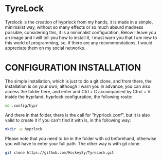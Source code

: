 # TyreLock

Tyrelock is the creation of hyprlock from my hands, it is made in a simple, minimalist way, without so many effects or so much absurd madness possible, considering this, it is a minimalist configuration, Below I leave you an image and I will tell you how to install it, I must warn you that I am new to this world of programming, so, if there are any recommendations, I would appreciate them on my social networks.

# CONFIGURATION INSTALLATION

The simple installation, which is just to do a git clone, and from there, the installation is on your own, although I warn you in advance, you can also access the folder here, and enter and Ctrl + C accompanied by Ctrol + V inside the hyprland, hyprlock configuration, the following route: 
```bash
cd .config/hypr
```
And there in that folder, there is the call for "hyprlock.conf", but it is also valid to create it if you can't find it with ls, in the following way:
```bash
mkdir -p hyprlock
```
Please note that you need to be in the folder with cd beforehand, otherwise you will have to enter your full path. The other way is with git clone:
```bash
git clone https://github.com/HockeySy/TyreLock.git
```